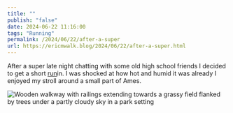 ```yaml
---
title: ""
publish: "false"
date: 2024-06-22 11:16:00
tags: "Running"
permalink: /2024/06/22/after-a-super
url: https://ericmwalk.blog/2024/06/22/after-a-super.html
---
```


After a super late night chatting with some old high school friends I decided to get a short [run](https://www.strava.com/activities/11716495647)in.  I was shocked at how hot and humid it was already I enjoyed my stroll around a small part of Ames.

![Wooden walkway with railings extending towards a grassy field flanked by trees under a partly cloudy sky in a park setting](https://ericmwalk.blog/uploads/2024/img-0432.jpeg)

